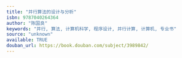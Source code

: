 ```yaml
---
title: "并行算法的设计与分析"
isbn: 9787040264364
author: "陈国良"
keywords: "并行, 算法, 计算机科学, 程序设计, 并行计算, 计算机, 专业书"
source: "unknown"
available: TRUE
douban_url: https://book.douban.com/subject/3989842/
---
```


